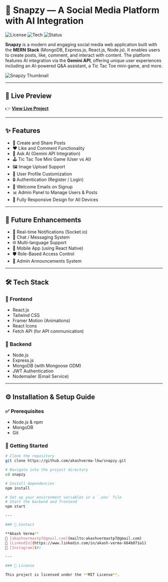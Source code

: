 # 📸 Snapzy — A Social Media Platform with AI Integration

![License](https://img.shields.io/github/license/akashverma-lkw/snapzy?style=flat-square)
![Tech](https://img.shields.io/badge/Stack-MERN-blue?style=flat-square)
![Status](https://img.shields.io/badge/Live-Online-success?style=flat-square)

**Snapzy** is a modern and engaging social media web application built with the **MERN Stack** (MongoDB, Express.js, React.js, Node.js). It enables users to create posts, like, comment, and interact with content. The platform features AI integration via the **Gemini API**, offering unique user experiences including an AI-powered Q&A assistant, a Tic Tac Toe mini-game, and more.

![Snapzy Thumbnail](https://res.cloudinary.com/dsqr9jkvq/image/upload/v1751724584/snapzy-thumbnail_aku5ta.png)

---

## 🔗 Live Preview

👉 [**View Live Project**](https://snapzy-nu.vercel.app)

---

## ✨ Features

- 📝 Create and Share Posts  
- ❤️ Like and Comment Functionality  
- 🧠 Ask AI (Gemini API Integration)  
- 🕹️ Tic Tac Toe Mini Game (User vs AI)  
- 🖼️ Image Upload Support  
- 👤 User Profile Customization  
- 🔒 Authentication (Register / Login)  
- 📨 Welcome Emails on Signup  
- 📊 Admin Panel to Manage Users & Posts  
- 📱 Fully Responsive Design for All Devices  

---

## 📌 Future Enhancements

- 🔔 Real-time Notifications (Socket.io)  
- 💬 Chat / Messaging System  
- 🌐 Multi-language Support  
- 📱 Mobile App (using React Native)  
- 🛡️ Role-Based Access Control  
- 📢 Admin Announcements System

---

## 🛠️ Tech Stack

### 🔹 Frontend
- React.js  
- Tailwind CSS  
- Framer Motion (Animations)  
- React Icons  
- Fetch API (for API communication)

### 🔹 Backend
- Node.js  
- Express.js  
- MongoDB (with Mongoose ODM)  
- JWT Authentication  
- Nodemailer (Email Service)

---

## ⚙️ Installation & Setup Guide

### ✅ Prerequisites
- Node.js & npm  
- MongoDB  
- Git  

### 🚀 Getting Started

```bash
# Clone the repository
git clone https://github.com/akashverma-lkw/snapzy.git

# Navigate into the project directory
cd snapzy

# Install dependencies
npm install

# Set up your environment variables in a `.env` file
# Start the backend and frontend
npm start

---

### 💌 Contact

**Akash Verma**  
📧 [akashvermastp7@gmail.com](mailto:akashvermastp7@gmail.com)  
🔗 [LinkedIn](https://www.linkedin.com/in/akash-verma-664b071a1)  
🔗 [Instagram](#)

---

### 📜 License

This project is licensed under the **MIT License**.
